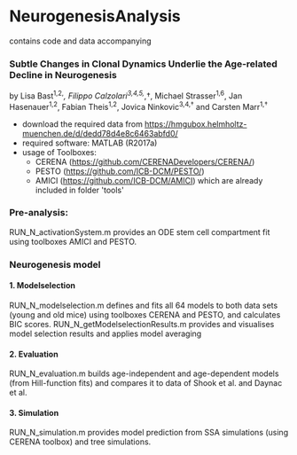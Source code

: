 # NeurogenesisAnalysis
contains code and data accompanying
### Subtle Changes in Clonal Dynamics Underlie the Age-related Decline in Neurogenesis
by Lisa Bast<sup>1,2,*</sup>, Filippo Calzolari<sup>3,4,5,*,†</sup>, Michael Strasser<sup>1,6</sup>, Jan Hasenauer<sup>1,2</sup>, Fabian Theis<sup>1,2</sup>, Jovica Ninkovic<sup>3,4,†</sup> and Carsten Marr<sup>1,†</sup>

- download the required data from https://hmgubox.helmholtz-muenchen.de/d/dedd78d4e8c6463abfd0/
- required software: MATLAB (R2017a)
- usage of Toolboxes:
  - CERENA (https://github.com/CERENADevelopers/CERENA/)
  - PESTO (https://github.com/ICB-DCM/PESTO/)
  - AMICI (https://github.com/ICB-DCM/AMICI)
  which are already included in folder 'tools'

###  Pre-analysis: 
RUN_N_activationSystem.m provides an ODE stem cell compartment fit using toolboxes AMICI and PESTO. 


###  Neurogenesis model 
#### 1. Modelselection
RUN_N_modelselection.m defines and fits all 64 models to both data sets (young and old mice) using toolboxes CERENA 	and PESTO, and calculates BIC scores. RUN_N_getModelselectionResults.m provides and visualises model selection results and applies model averaging
#### 2. Evaluation
RUN_N_evaluation.m builds age-independent and age-dependent models (from Hill-function fits) and compares it to data of 	Shook et al. and Daynac et al.
#### 3. Simulation
RUN_N_simulation.m provides model prediction from SSA simulations (using CERENA toolbox) and tree simulations.



